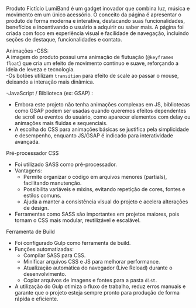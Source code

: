 Produto Fictício
LumiBand é um gadget inovador que combina luz, música e movimento em um único acessório. O conceito da página é apresentar o produto de forma moderna e interativa, destacando suas funcionalidades, benefícios e incentivando o usuário a adquirir ou saber mais. A página foi criada com foco em experiência visual e facilidade de navegação, incluindo seções de destaque, funcionalidades e contato.

Animações
-CSS:  
   A imagem do produto possui uma animação de flutuação (`@keyframes float`) que cria um efeito de movimento contínuo e suave, reforçando a ideia de leveza e tecnologia.  
  -Os botões utilizam `transition` para efeito de scale ao passar o mouse, deixando a interação mais dinâmica.  

-JavaScript / Biblioteca (ex: GSAP) :  
  - Embora este projeto não tenha animações complexas em JS, bibliotecas como GSAP podem ser usadas quando queremos efeitos dependentes de scroll ou eventos do usuário, como aparecer elementos com delay ou animações mais fluidas e sequenciais.  
  - A escolha do CSS para animações básicas se justifica pela simplicidade e desempenho, enquanto JS/GSAP é indicado para interatividade avançada.

 Pré-processador CSS
- Foi utilizado SASS como pré-processador.  
- Vantagens:
  - Permite organizar o código em arquivos menores (partials), facilitando manutenção.
  - Possibilita variáveis e mixins, evitando repetição de cores, fontes e estilos comuns.
  - Ajuda a manter a consistência visual do projeto e acelera alterações de design.  
- Ferramentas como SASS são importantes em projetos maiores, pois tornam o CSS mais modular, reutilizável e escalável.

Ferramenta de Build
- Foi configurado Gulp como ferramenta de build.  
- Funções automatizadas:
  - Compilar SASS para CSS.
  - Minificar arquivos CSS e JS para melhorar performance.
  - Atualização automática do navegador (Live Reload) durante o desenvolvimento.
  - Copiar arquivos de imagens e fontes para a pasta `dist`.  
- A utilização do Gulp otimiza o fluxo de trabalho, reduz erros manuais e garante que o projeto esteja sempre pronto para produção de forma rápida e eficiente.

